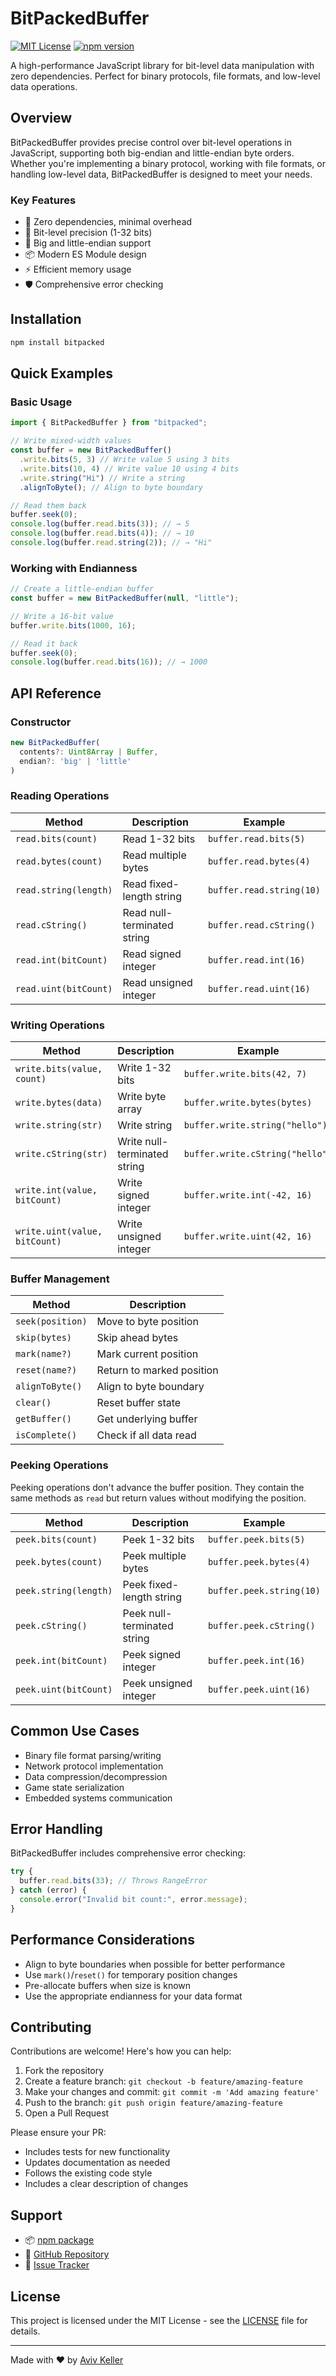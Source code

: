 # BitPackedBuffer

[![MIT License](https://img.shields.io/badge/License-MIT-blue.svg)](LICENSE)
[![npm version](https://badge.fury.io/js/bitpacked.svg)](https://www.npmjs.com/package/bitpacked)

A high-performance JavaScript library for bit-level data manipulation with zero dependencies. Perfect for binary protocols, file formats, and low-level data operations.

## Overview

BitPackedBuffer provides precise control over bit-level operations in JavaScript, supporting both big-endian and little-endian byte orders. Whether you're implementing a binary protocol, working with file formats, or handling low-level data, BitPackedBuffer is designed to meet your needs.

### Key Features

- 🚀 Zero dependencies, minimal overhead
- 💫 Bit-level precision (1-32 bits)
- 🔄 Big and little-endian support
- 📦 Modern ES Module design
- ⚡ Efficient memory usage
- 🛡️ Comprehensive error checking

## Installation

```bash
npm install bitpacked
```

## Quick Examples

### Basic Usage

<!-- prettier-ignore -->
```javascript
import { BitPackedBuffer } from "bitpacked";

// Write mixed-width values
const buffer = new BitPackedBuffer()
  .write.bits(5, 3) // Write value 5 using 3 bits
  .write.bits(10, 4) // Write value 10 using 4 bits
  .write.string("Hi") // Write a string
  .alignToByte(); // Align to byte boundary

// Read them back
buffer.seek(0);
console.log(buffer.read.bits(3)); // → 5
console.log(buffer.read.bits(4)); // → 10
console.log(buffer.read.string(2)); // → "Hi"
```

### Working with Endianness

```javascript
// Create a little-endian buffer
const buffer = new BitPackedBuffer(null, "little");

// Write a 16-bit value
buffer.write.bits(1000, 16);

// Read it back
buffer.seek(0);
console.log(buffer.read.bits(16)); // → 1000
```

## API Reference

### Constructor

```typescript
new BitPackedBuffer(
  contents?: Uint8Array | Buffer,
  endian?: 'big' | 'little'
)
```

### Reading Operations

| Method                | Description                 | Example                  |
| --------------------- | --------------------------- | ------------------------ |
| `read.bits(count)`    | Read 1-32 bits              | `buffer.read.bits(5)`    |
| `read.bytes(count)`   | Read multiple bytes         | `buffer.read.bytes(4)`   |
| `read.string(length)` | Read fixed-length string    | `buffer.read.string(10)` |
| `read.cString()`      | Read null-terminated string | `buffer.read.cString()`  |
| `read.int(bitCount)`  | Read signed integer         | `buffer.read.int(16)`    |
| `read.uint(bitCount)` | Read unsigned integer       | `buffer.read.uint(16)`   |

### Writing Operations

| Method                        | Description                  | Example                         |
| ----------------------------- | ---------------------------- | ------------------------------- |
| `write.bits(value, count)`    | Write 1-32 bits              | `buffer.write.bits(42, 7)`      |
| `write.bytes(data)`           | Write byte array             | `buffer.write.bytes(bytes)`     |
| `write.string(str)`           | Write string                 | `buffer.write.string("hello")`  |
| `write.cString(str)`          | Write null-terminated string | `buffer.write.cString("hello")` |
| `write.int(value, bitCount)`  | Write signed integer         | `buffer.write.int(-42, 16)`     |
| `write.uint(value, bitCount)` | Write unsigned integer       | `buffer.write.uint(42, 16)`     |

### Buffer Management

| Method           | Description               |
| ---------------- | ------------------------- |
| `seek(position)` | Move to byte position     |
| `skip(bytes)`    | Skip ahead bytes          |
| `mark(name?)`    | Mark current position     |
| `reset(name?)`   | Return to marked position |
| `alignToByte()`  | Align to byte boundary    |
| `clear()`        | Reset buffer state        |
| `getBuffer()`    | Get underlying buffer     |
| `isComplete()`   | Check if all data read    |

### Peeking Operations

Peeking operations don't advance the buffer position. They contain the same methods as `read` but return values without modifying the position.

| Method                | Description                 | Example                  |
| --------------------- | --------------------------- | ------------------------ |
| `peek.bits(count)`    | Peek 1-32 bits              | `buffer.peek.bits(5)`    |
| `peek.bytes(count)`   | Peek multiple bytes         | `buffer.peek.bytes(4)`   |
| `peek.string(length)` | Peek fixed-length string    | `buffer.peek.string(10)` |
| `peek.cString()`      | Peek null-terminated string | `buffer.peek.cString()`  |
| `peek.int(bitCount)`  | Peek signed integer         | `buffer.peek.int(16)`    |
| `peek.uint(bitCount)` | Peek unsigned integer       | `buffer.peek.uint(16)`   |

## Common Use Cases

- Binary file format parsing/writing
- Network protocol implementation
- Data compression/decompression
- Game state serialization
- Embedded systems communication

## Error Handling

BitPackedBuffer includes comprehensive error checking:

```javascript
try {
  buffer.read.bits(33); // Throws RangeError
} catch (error) {
  console.error("Invalid bit count:", error.message);
}
```

## Performance Considerations

- Align to byte boundaries when possible for better performance
- Use `mark()`/`reset()` for temporary position changes
- Pre-allocate buffers when size is known
- Use the appropriate endianness for your data format

## Contributing

Contributions are welcome! Here's how you can help:

1. Fork the repository
2. Create a feature branch: `git checkout -b feature/amazing-feature`
3. Make your changes and commit: `git commit -m 'Add amazing feature'`
4. Push to the branch: `git push origin feature/amazing-feature`
5. Open a Pull Request

Please ensure your PR:

- Includes tests for new functionality
- Updates documentation as needed
- Follows the existing code style
- Includes a clear description of changes

## Support

- 📦 [npm package](https://www.npmjs.com/package/bitpacked)
- 📘 [GitHub Repository](https://github.com/avivkeller/bitpackedbuffer)
- 🐛 [Issue Tracker](https://github.com/avivkeller/bitpackedbuffer/issues)

## License

This project is licensed under the MIT License - see the [LICENSE](LICENSE) file for details.

---

Made with ❤️ by [Aviv Keller](https://github.com/avivkeller)
